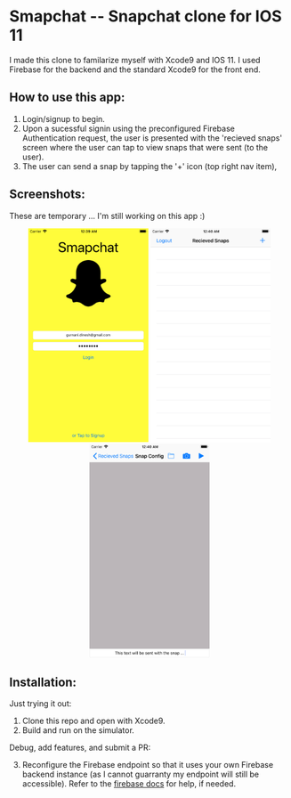 # Smapchat -- Snapchat clone for IOS 11
I made this clone to familarize myself with Xcode9 and IOS 11. I used Firebase for the backend and the standard Xcode9 for the front end.  

## How to use this app:
1) Login/signup to begin.
2) Upon a sucessful signin using the preconfigured Firebase Authentication request, the user is presented with the 'recieved snaps' screen where the user can tap to view snaps that were sent (to the user).
3) The user can send a snap by tapping the '+' icon (top right nav item),  

## Screenshots:
These are temporary ... I'm still working on this app :)
<p align="center">
  <img src="https://github.com/dgurnani12/Smapchat/blob/master/Screenshots/Simulator%20Screen%20Shot%20-%20iPhone%208%20Plus%20-%202017-11-18%20at%2000.39.49.png" width="216" height="384"/>
  <img src="https://github.com/dgurnani12/Smapchat/blob/master/Screenshots/Simulator%20Screen%20Shot%20-%20iPhone%208%20Plus%20-%202017-11-18%20at%2000.40.06.png" width="216" height="384"/>
  <img src="https://github.com/dgurnani12/Smapchat/blob/master/Screenshots/Simulator%20Screen%20Shot%20-%20iPhone%208%20Plus%20-%202017-11-18%20at%2000.40.49.png" width="216" height="384"/>
</p>

## Installation:
Just trying it out:

1) Clone this repo and open with Xcode9.
2) Build and run on the simulator.

Debug, add features, and submit a PR:

3) Reconfigure the Firebase endpoint so that it uses your own Firebase backend instance (as I cannot guarranty my endpoint will still be accessible). Refer to the [firebase docs](https://firebase.google.com/) for help, if needed.
